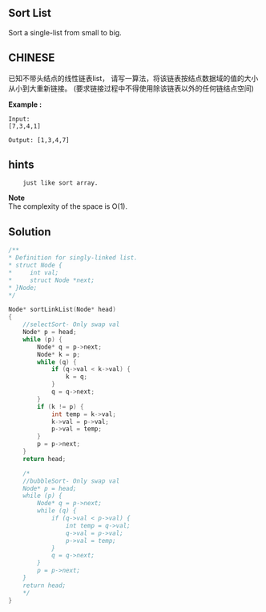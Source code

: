 ## Sort List

Sort a single-list from small to big.

## CHINESE
已知不带头结点的线性链表list，
请写一算法，将该链表按结点数据域的值的大小从小到大重新链接。
(要求链接过程中不得使用除该链表以外的任何链结点空间)

**Example :**
```
Input:
[7,3,4,1]

Output: [1,3,4,7]
```

## hints
```
    just like sort array.
```

**Note**<br />
The complexity of the space is O(1). <br />

## Solution
``` c
/**
* Definition for singly-linked list.
* struct Node {
*     int val;
*     struct Node *next;
* }Node;
*/

Node* sortLinkList(Node* head)
{
    //selectSort- Only swap val
    Node* p = head;
    while (p) {
        Node* q = p->next;
        Node* k = p;
        while (q) {
            if (q->val < k->val) {
                k = q;
            }
            q = q->next;
        }
        if (k != p) {
            int temp = k->val;
            k->val = p->val;
            p->val = temp;
        }
        p = p->next;
    }
    return head;

    /*
    //bubbleSort- Only swap val
    Node* p = head;
    while (p) {
        Node* q = p->next;
        while (q) {
            if (q->val < p->val) {
                int temp = q->val;
                q->val = p->val;
                p->val = temp;
            }
            q = q->next;
        }
        p = p->next;
    }
    return head;
    */
}
```